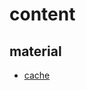 # content

## material

- [cache](https://github.com/IBM/Leveraging-cache-and-MessagingQueue-to-scale-BlockchainNetwork)
